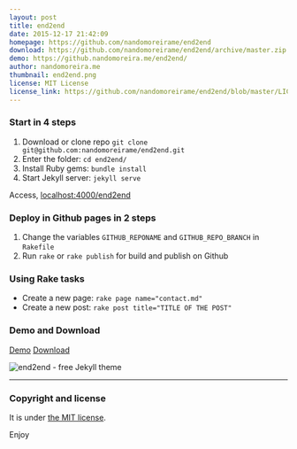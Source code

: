 ```yaml
---
layout: post
title: end2end
date: 2015-12-17 21:42:09
homepage: https://github.com/nandomoreirame/end2end
download: https://github.com/nandomoreirame/end2end/archive/master.zip
demo: https://github.nandomoreira.me/end2end/
author: nandomoreira.me
thumbnail: end2end.png
license: MIT License
license_link: https://github.com/nandomoreirame/end2end/blob/master/LICENSE
---
```


### Start in 4 steps

1. Download or clone repo `git clone git@github.com:nandomoreirame/end2end.git`
2. Enter the folder: `cd end2end/`
3. Install Ruby gems: `bundle install`
4. Start Jekyll server: `jekyll serve`

Access, [localhost:4000/end2end](http://localhost:4000/end2end)

### Deploy in Github pages in 2 steps

1. Change the variables `GITHUB_REPONAME` and `GITHUB_REPO_BRANCH` in
   `Rakefile`
2. Run `rake` or `rake publish` for build and publish on Github


### Using Rake tasks

* Create a new page: `rake page name="contact.md"`
* Create a new post: `rake post title="TITLE OF THE POST"`


### Demo and Download

[Demo](https://github.nandomoreira.me/end2end/)
[Download](https://github.com/nandomoreirame/end2end/archive/master.zip)

![end2end - free Jekyll theme](http://raw.githubusercontent.com/nandomoreirame/end2end/master/screenshot.png)

---

### Copyright and license

It is under [the MIT license](/LICENSE).

Enjoy
